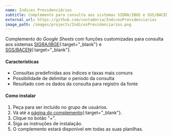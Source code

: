 ```yaml
---
name: Índices Previdenciários
subtitle: Complemento para consulta aos sistemas SIDRA/IBGE e SGS/BACEN
external_url: https://github.com/contadoria/IndicesPrevidenciarios
image_path: /images/projects/IndicesPrevidenciarios.png
---
```


Complemento do *Google Sheets* com funções customizadas para consulta aos sistemas [SIGRA/IBGE](https://sidra.ibge.gov.br/home/abate/brasil){:target="_blank"} e [SGS/BACEN](https://www3.bcb.gov.br/sgspub/localizarseries/localizarSeries.do?method=prepararTelaLocalizarSeries){:target="_blank"}.

#### Características

* Consultas predefinidas aos índices e taxas mais comuns
* Possibilidade de delimitar o período da consulta
* Resultado com os dados da consulta para registro da fonte

#### Como instalar

1. Peça para ser incluído no grupo de usuários.
2. Vá até a [página do complemento](https://chrome.google.com/webstore/detail/%C3%ADndices-previdenci%C3%A1rios/gjllgdjhcjmkpkpihigkighfegolinek?hl=pt-BR){:target="_blank"}.
3. Clique no botão "+".
4. Siga as instruções de instalação.
5. O complemento estará disponível em todas as suas planilhas.